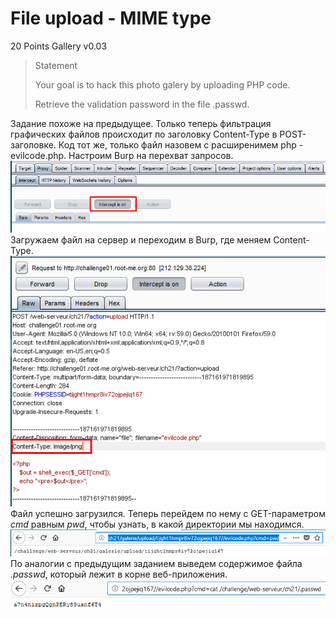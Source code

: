 # File upload - MIME type

20 Points
Gallery v0.03

> Statement
>
> Your goal is to hack this photo galery by uploading PHP code.
>
>  Retrieve the validation password in the file .passwd.

Задание похоже на предыдущее. Только теперь фильтрация графических файлов происходит по заголовку Content-Type в POST-заголовке. Код тот же, только файл назовем с расширенимем php -  evilcode.php. Настроим Burp на перехват запросов.
![](image1.png)
Загружаем файл на сервер и переходим в Burp, где меняем Content-Type.
![](image2.png)
Файл успешно загрузился. Теперь перейдем по нему с GET-параметром *cmd* равным *pwd*, чтобы узнать, в какой директории мы находимся.
![](image3.png)
По аналогии с предыдущим заданием выведем содержимое файла *.passwd*, который лежит в корне веб-приложения.
![](image4.png)